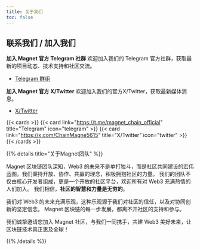 ```yaml
---
title: 关于我们
toc: false
---
```


## 联系我们 / 加入我们

**加入 Magnet 官方 Telegram 社群**
欢迎加入我们的 Telegram 官方社群，获取最新的项目动态、技术支持和社区交流。

- [Telegram 群组](https://t.me/magnet_chain_official)

**加入 Magnet 官方 X/Twitter**
欢迎加入我们的官方X/Twitter，获取最新媒体消息。

- [X/Twitter](https://x.com/ChainMagne5615)

{{< cards >}}
  {{< card link="https://t.me/magnet_chain_official" title="Telegram" icon="telegram" >}}
  {{< card link="https://x.com/ChainMagne5615" title="X/Twitter" icon="twitter" >}}
{{< /cards >}}

{{% details title="关于Magnet团队" %}}

Magnet 区块链团队深知，Web3 的未来不是单打独斗，而是社区共同建设的宏伟蓝图。我们秉持开放、协作、共赢的理念，积极拥抱社区的力量。
我们的团队不仅由核心开发者组成，更是一个开放的社区平台，欢迎所有对 Web3 充满热情的人们加入。  我们相信，**社区的智慧和力量是无穷的**。

我们对 Web3 的未来充满乐观，这种乐观源于我们对社区的信任，以及对协同创新的坚定信念。  Magnet 区块链的每一步发展，都离不开社区的支持和参与。

我们诚挚邀请您加入 Magnet 社区，与我们一同携手，共建 Web3 美好未来，让区块链技术真正惠及全球！

{{% /details %}}
